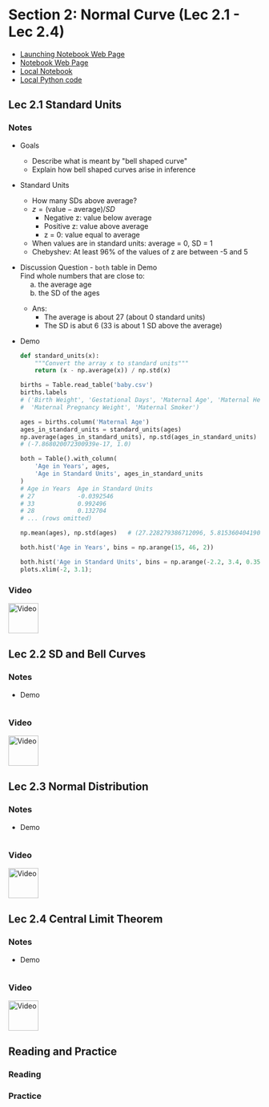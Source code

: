 # Section 2: Normal Curve (Lec 2.1 - Lec 2.4)

+ [Launching Notebook Web Page](https://courses.edx.org/courses/course-v1:BerkeleyX+Data8.3x+2T2018/courseware/7bba8d29a20946e5be64e508fd3481b2/f9a06e52a1c448049e646a8101021f26/1?activate_block_id=block-v1%3ABerkeleyX%2BData8.3x%2B2T2018%2Btype%40vertical%2Bblock%406f23e54059604575bf51e75383dfe293)
+ [Notebook Web Page](https://hub.data8x.berkeley.edu/user/37b80bfacc52ea5dfdad124579807188/notebooks/materials-x18/lec/x18/3/lec2.ipynb#)
+ [Local Notebook](./notebook/lec2.ipynb)
+ [Local Python code](./notebook/lec2.py)

## Lec 2.1 Standard Units

### Notes

+ Goals
    + Describe what is meant by "bell shaped curve"
    + Explain how bell shaped curves arise in inference

+ Standard Units
    + How many SDs above average?
    + $z = (\text{value} - \text{average})/SD$
        + Negative z: value below average
        + Positive z: value above average
        + z = 0: value equal to average
    + When values are in standard units: average = 0, SD = 1
    + Chebyshev: At least 96% of the values of z are between -5 and 5

+ Discussion Question - `both` table in Demo <br/>
    Find whole numbers that are close to: <br/> &nbsp;&nbsp;&nbsp;&nbsp;
    a.  the average age <br/> &nbsp;&nbsp;&nbsp;&nbsp;
    b.  the SD of the ages

    + Ans: 
      + The average is about 27 (about 0 standard units)
      + The SD is abut 6 (33 is about 1 SD above the average)


+ Demo
    ```python
    def standard_units(x):
        """Convert the array x to standard units"""
        return (x - np.average(x)) / np.std(x)

    births = Table.read_table('baby.csv')
    births.labels
    # ('Birth Weight', 'Gestational Days', 'Maternal Age', 'Maternal Height',
    #  'Maternal Pregnancy Weight', 'Maternal Smoker')

    ages = births.column('Maternal Age')
    ages_in_standard_units = standard_units(ages)
    np.average(ages_in_standard_units), np.std(ages_in_standard_units)
    # (-7.868020072300939e-17, 1.0)

    both = Table().with_column(
        'Age in Years', ages,
        'Age in Standard Units', ages_in_standard_units
    )
    # Age in Years	Age in Standard Units
    # 27            -0.0392546
    # 33            0.992496
    # 28            0.132704
    # ... (rows omitted)

    np.mean(ages), np.std(ages)   # (27.228279386712096, 5.815360404190897)

    both.hist('Age in Years', bins = np.arange(15, 46, 2))

    both.hist('Age in Standard Units', bins = np.arange(-2.2, 3.4, 0.35))
    plots.xlim(-2, 3.1);
    ```

### Video


<a href="https://edx-video.net/BERD83FD2018-V000700_DTH.mp4" alt="Lec 2.1 Standard Units" target="_blank">
  <img src="http://files.softicons.com/download/system-icons/windows-8-metro-invert-icons-by-dakirby309/png/64x64/Folders%20&%20OS/My%20Videos.png" alt="Video" width="60px"> 
</a>

## Lec 2.2 SD and Bell Curves

### Notes


+ Demo
    ```python

    ```

### Video


<a href="https://edx-video.net/BERD83FD2018-V000600_DTH.mp4" alt="Lec 2.2 SD and Bell Curves" target="_blank">
  <img src="http://files.softicons.com/download/system-icons/windows-8-metro-invert-icons-by-dakirby309/png/64x64/Folders%20&%20OS/My%20Videos.png" alt="Video" width="60px"> 
</a>

## Lec 2.3 Normal Distribution

### Notes


+ Demo
    ```python

    ```

### Video


<a href="https://edx-video.net/BERD83FD2018-V000500_DTH.mp4" alt="Lec 2.3 Normal Distribution" target="_blank">
  <img src="http://files.softicons.com/download/system-icons/windows-8-metro-invert-icons-by-dakirby309/png/64x64/Folders%20&%20OS/My%20Videos.png" alt="Video" width="60px"> 
</a>

## Lec 2.4 Central Limit Theorem

### Notes


+ Demo
    ```python

    ```

### Video


<a href="https://edx-video.net/BERD83FD2018-V000800_DTH.mp4" alt="Lec 2.4 Central Limit Theorem" target="_blank">
  <img src="http://files.softicons.com/download/system-icons/windows-8-metro-invert-icons-by-dakirby309/png/64x64/Folders%20&%20OS/My%20Videos.png" alt="Video" width="60px"> 
</a>

## Reading and Practice

### Reading


### Practice


